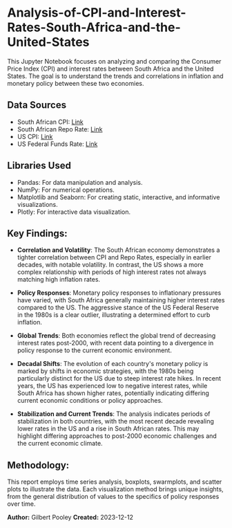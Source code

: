 # Analysis-of-CPI-and-Interest-Rates-South-Africa-and-the-United-States
This Jupyter Notebook focuses on analyzing and comparing the Consumer Price Index (CPI) and interest rates between South Africa and the United States. The goal is to understand the trends and correlations in inflation and monetary policy between these two economies.

## Data Sources
* South African CPI: [Link](https://colab.research.google.com/corgiredirector?site=https%3A%2F%2Ffred.stlouisfed.org%2Fseries%2FCPALTT01ZAM659N)
* South African Repo Rate: [Link](https://colab.research.google.com/corgiredirector?site=https%3A%2F%2Fwww.resbank.co.za%2Fen%2Fhome%2Fwhat-we-do%2Fstatistics%2Fkey-statistics%2Fselected-historical-rates)
* US CPI: [Link](https://colab.research.google.com/corgiredirector?site=https%3A%2F%2Ffred.stlouisfed.org%2Fseries%2FCPIAUCNS)
* US Federal Funds Rate: [Link](https://colab.research.google.com/corgiredirector?site=https%3A%2F%2Ffred.stlouisfed.org%2Fseries%2FDFF)

## Libraries Used
* Pandas: For data manipulation and analysis.
* NumPy: For numerical operations.
* Matplotlib and Seaborn: For creating static, interactive, and informative visualizations.
* Plotly: For interactive data visualization.

## Key Findings:

- **Correlation and Volatility**: The South African economy demonstrates a tighter correlation between CPI and Repo Rates, especially in earlier decades, with notable volatility. In contrast, the US shows a more complex relationship with periods of high interest rates not always matching high inflation rates.

- **Policy Responses**: Monetary policy responses to inflationary pressures have varied, with South Africa generally maintaining higher interest rates compared to the US. The aggressive stance of the US Federal Reserve in the 1980s is a clear outlier, illustrating a determined effort to curb inflation.

- **Global Trends**: Both economies reflect the global trend of decreasing interest rates post-2000, with recent data pointing to a divergence in policy response to the current economic environment.

- **Decadal Shifts**: The evolution of each country's monetary policy is marked by shifts in economic strategies, with the 1980s being particularly distinct for the US due to steep interest rate hikes. In recent years, the US has experienced low to negative interest rates, while South Africa has shown higher rates, potentially indicating differing current economic conditions or policy approaches.

- **Stabilization and Current Trends**: The analysis indicates periods of stabilization in both countries, with the most recent decade revealing lower rates in the US and a rise in South African rates. This may highlight differing approaches to post-2000 economic challenges and the current economic climate.

## Methodology:

This report employs time series analysis, boxplots, swarmplots, and scatter plots to illustrate the data. Each visualization method brings unique insights, from the general distribution of values to the specifics of policy responses over time.


**Author:** Gilbert Pooley
**Created:** 2023-12-12
